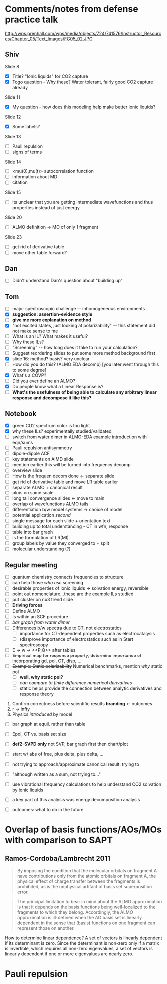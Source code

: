 # Comments/notes from defense practice talk

http://wps.prenhall.com/wps/media/objects/724/741576/Instructor_Resources/Chapter_05/Text_Images/FG05_02.JPG

## Shiv

Slide 8
- [x] Title? "Ionic liquids" for CO2 capture
- [x] Togo question - Why these? Water tolerant, fairly good CO2 capture already

Slide 11
- [x] My question - how does this modeling help make better ionic liquids?

Slide 12
- [x] Some labels?

Slide 13
- [ ] Pauli repulsion
- [ ] signs of terms

Slide 14
- [ ] <mu(0),mu(t)> autocorrelation function
- [ ] information about MD
- [ ] citation

Slide 15
- [ ] its unclear that you are getting intermediate wavefunctions and thus properties instead of just energy

Slide 20
- [ ] ALMO definition -> MO of only 1 fragment

Slide 23
- [ ] get rid of derivative table
- [ ] move other table forward?

## Dan

- [ ] Didn't understand Dan's question about "building up"

## Tom

- [ ] major spectroscopic challenge -- inhomogeneous environments
- [x] **suggestion: assertion-evidence style**
- [ ] **give me more explanation on method**
- [x] "not excited states, just looking at polarizability" -- this statement did not make sense to me
- [ ] What is an IL? What makes it useful?
- [ ] Why these ILs?
- [ ] "Screening" -- how long does it take to run your calculation?
- [ ] Suggest reordering slides to put some more method background first
- [x] slide 16: method? basis? very unclear
- [ ] How did you do this? (ALMO EDA decomp) [you later went through this to some degree]
- [x] What's a COVP?
- [ ] Did you ever define an ALMO?
- [x] Do people know what a Linear Response is? 
- [ ] **What's the usefulness of being able to calculate any arbitrary linear response and decompose it like this?**

## Notebook

- [x] green CO2 spectrum color is too light
- [x] why these ILs? experimentally studied/validated
- [ ] switch from water dimer in ALMO-EDA example introduction with eqn/sums
- [ ] Pauli repulsion antisymmetry
- [ ] dipole-dipole ACF
- [ ] key statements on AIMD slide
- [ ] mention earlier this will be turned into frequency decomp
- [ ] overview slide
- [ ] How is the frequen decom done <- separate slide
- [ ] get rid of derivative table and move LR table earlier
- [ ] separate ALMO + canonical result
- [ ] plots on same scale
- [ ] long tail convergence slides <- move to main
- [ ] overlap of wavefunctions ALMO tails
- [ ] differentiation b/w model systems -> choice of model
- [ ] potential application _second_
- [ ] single message for each slide + orientation text
- [ ] building up to total understanding - CT in wfn, response
- [ ] table into bar graph
- [ ] is the formulation of LR(MI)
- [ ] group labels by value they converged to + split
- [ ] molecular understanding (?)

## Regular meeting

- [ ] quantum chemistry connects frequencies to structure
- [ ] can help those _who use_ screening
- [ ] desirable properties of ionic liquids -> solvation energy, reversible
- [ ] point out nomenclature...these are the example ILs studied
- [ ] put cluster on nu3 trend slide
- [ ] **Driving forces**
- [ ] Define ALMO
- [ ] Is within an SCF procedure
- [ ] _bar graph from water dimer_
- [ ] Differences b/w spectra due to CT, not electrostatics
    - [ ] importance for CT-dependent properties such as electrocatalysis
    - [ ] (dis)prove importance of electrostatics such as in Start spectroscopy
- [ ] E -> w -> <<P;Q>> after tables
- [ ] Empirical map for response property, determine importance of incorporating gd, pol, CT, disp, ...
- [ ] ~~Example: Static polarizability~~ Numerical benchmarks, mention _why_ static pol
    - [ ] **well, why static pol?**
    - [ ] _can compare to finite difference numerical derivatives_
    - [ ] static helps provide the connection between analytic derivatives and response theory
1. Confirm correctness before scientific results
   **branding** <- outcomes
2. r -> infty
3. Physics _introduced_ by model
- [ ] bar graph at equil. rather than table
- [ ] Epol, CT vs. basis set size
- [ ] **def2-SVPD only** not SVP, bar graph first then chart/plot
- [ ] start w/ abs of free, plus delta, plus delta, ...
- [ ] not trying to approach/approximate canonical result: trying to 
- [ ] "although written as a sum, not trying to..."

- [ ] use vibrational frequency calculations to help understand CO2 solvation by ionic liquids
- [ ] a key part of this analysis was energy decomposition analysis
- [ ] outcomes: what to do in the future

# Overlap of basis functions/AOs/MOs with comparison to SAPT

## Ramos-Cordoba/Lambrecht 2011

> By imposing the condition that the molecular orbitals on fragment A have contributions only from the atomic orbitals on fragment A, the physical effect of charge transfer between the fragments is prohibited, as is the unphysical artifact of basis set superposition error.

> The principal limitation to bear in mind about the ALMO approximation is that it depends on the basis functions being well-localized to the fragments to which they belong. Accordingly, the ALMO approximation is ill-defined when the AO basis set is linearly dependent in the sense that (basis) functions on one fragment can represent those on another.

How to determine linear dependence? A set of vectors is linearly dependent if its determinant is zero. Since the determinant is non-zero only if a matrix is invertible, which requires all non-zero eigenvalues, a set of vectors is linearly dependent if one or more eigenvalues are nearly zero.

# Pauli repulsion

